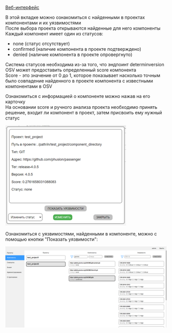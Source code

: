 [Веб-интерфейс](../web_ui.md)

В этой вкладке можно ознакомиться с найденными в проектах компонентами и их уязвимостями  
После выбора проекта открываются найденные для него компоненты  
Каждый компонент имеет один из статусов:  
- none (статус отсутствует)
- confirmed (наличие компонента в проекте подтверждено)
- denied (наличие компонента в проекте опровергнуто)

Система статусов необходима из-за того, что эндпоинт determinversion OSV может предоставить определенный score компонента  
Score - это значение от 0 до 1, которое показывает насколько точным было совпадение найденного в проекте компонента с известными компонентами в OSV  

Ознакомиться с информацией о компоненте можно нажав на его карточку  
На основании score и ручного анализа проекта необходимо принять решение, входит ли компонент в проект, затем присвоить ему нужный статус

![Скриншот 1](../images/component_screenshot.png)

Ознакомиться с уязвимостями, найденными в компоненте, можно с помощью кнопки "Показать уязвимости":

![Скриншот 2](../images/component_screenshot2.png)